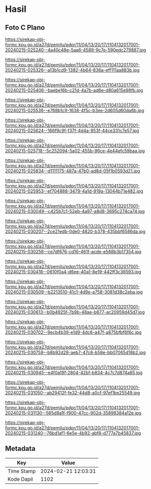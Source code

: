 # Hasil

## Foto C Plano

https://sirekap-obj-formc.kpu.go.id/a27d/pemilu/pdpr/11/04/13/20/17/1104132017001-20240215-025240--4a40c48e-5aa6-4589-9c7e-590edc279887.jpg

https://sirekap-obj-formc.kpu.go.id/a27d/pemilu/pdpr/11/04/13/20/17/1104132017001-20240215-025326--a13b1cd9-1382-4b64-836a-eff111aa883b.jpg

https://sirekap-obj-formc.kpu.go.id/a27d/pemilu/pdpr/11/04/13/20/17/1104132017001-20240215-025406--baebe16b-c21d-4a7b-ad6e-d80a615e98fb.jpg

https://sirekap-obj-formc.kpu.go.id/a27d/pemilu/pdpr/11/04/13/20/17/1104132017001-20240215-025536--e768b1c9-1638-4f5c-b3ee-2d605d60da6b.jpg

https://sirekap-obj-formc.kpu.go.id/a27d/pemilu/pdpr/11/04/13/20/17/1104132017001-20240215-025624--166f9c9f-f37f-4d4a-953f-44ce331c7e57.jpg

https://sirekap-obj-formc.kpu.go.id/a27d/pemilu/pdpr/11/04/13/20/17/1104132017001-20240215-025718--5c252094-5a02-455b-96ce-4e44efc59baa.jpg

https://sirekap-obj-formc.kpu.go.id/a27d/pemilu/pdpr/11/04/13/20/17/1104132017001-20240215-025834--d1111175-487a-47b0-ad8d-05f1b0593d21.jpg

https://sirekap-obj-formc.kpu.go.id/a27d/pemilu/pdpr/11/04/13/20/17/1104132017001-20240215-025953--ef704888-3479-4a1d-919a-13044b71e482.jpg

https://sirekap-obj-formc.kpu.go.id/a27d/pemilu/pdpr/11/04/13/20/17/1104132017001-20240215-030049--c425b7c1-52eb-4a97-a8d8-3695c274ca74.jpg

https://sirekap-obj-formc.kpu.go.id/a27d/pemilu/pdpr/11/04/13/20/17/1104132017001-20240215-030207--2ce21edb-0de0-4820-b378-435bbf6586da.jpg

https://sirekap-obj-formc.kpu.go.id/a27d/pemilu/pdpr/11/04/13/20/17/1104132017001-20240215-030256--ce7df676-cd16-461f-acde-e568b3b17354.jpg

https://sirekap-obj-formc.kpu.go.id/a27d/pemilu/pdpr/11/04/13/20/17/1104132017001-20240215-030418--0610f0a4-d6ee-40a1-8e19-442ff3c36593.jpg

https://sirekap-obj-formc.kpu.go.id/a27d/pemilu/pdpr/11/04/13/20/17/1104132017001-20240215-030509--b2213510-41c1-4d9e-a758-3081d38c2eba.jpg

https://sirekap-obj-formc.kpu.go.id/a27d/pemilu/pdpr/11/04/13/20/17/1104132017001-20240215-030613--b0b4925f-7b9b-48ae-b677-ac20959d45d7.jpg

https://sirekap-obj-formc.kpu.go.id/a27d/pemilu/pdpr/11/04/13/20/17/1104132017001-20240215-030702--9ecb4b39-e1d9-4dc6-a47f-a875bfbf6f6c.jpg

https://sirekap-obj-formc.kpu.go.id/a27d/pemilu/pdpr/11/04/13/20/17/1104132017001-20240215-030759--b8b92d29-aeb7-47c8-b58e-bb07065d18b2.jpg

https://sirekap-obj-formc.kpu.go.id/a27d/pemilu/pdpr/11/04/13/20/17/1104132017001-20240215-030945--e4f0a19f-2804-42bf-b834-4c7c7d874a85.jpg

https://sirekap-obj-formc.kpu.go.id/a27d/pemilu/pdpr/11/04/13/20/17/1104132017001-20240215-031050--ab29412f-fe32-44d8-a0cf-97ef1be25549.jpg

https://sirekap-obj-formc.kpu.go.id/a27d/pemilu/pdpr/11/04/13/20/17/1104132017001-20240215-031130--565d8a1f-f900-47cc-902d-35898384a12e.jpg

https://sirekap-obj-formc.kpu.go.id/a27d/pemilu/pdpr/11/04/13/20/17/1104132017001-20240215-031240--76bd1af1-6e5e-4b92-abf8-d777a7b45837.jpg


## Metadata

| Key        | Value               |
| ---------- | ------------------- |
| Time Stamp | 2024-02-21 12:03:31 |
| Kode Dapil | 1102                |



